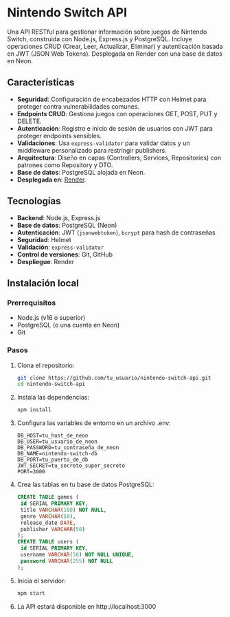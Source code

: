 # Nintendo Switch API

Una API RESTful para gestionar información sobre juegos de Nintendo Switch, construida con Node.js, Express.js y PostgreSQL. Incluye operaciones CRUD (Crear, Leer, Actualizar, Eliminar) y autenticación basada en JWT (JSON Web Tokens). Desplegada en Render con una base de datos en Neon.

## Características
- **Seguridad**: Configuración de encabezados HTTP con Helmet para proteger contra vulnerabilidades comunes.
- **Endpoints CRUD**: Gestiona juegos con operaciones GET, POST, PUT y DELETE.
- **Autenticación**: Registro e inicio de sesión de usuarios con JWT para proteger endpoints sensibles.
- **Validaciones**: Usa `express-validator` para validar datos y un middleware personalizado para restringir publishers.
- **Arquitectura**: Diseño en capas (Controllers, Services, Repositories) con patrones como Repository y DTO.
- **Base de datos**: PostgreSQL alojada en Neon.
- **Desplegada en**: [Render](https://nintendo-switch-api.onrender.com/api/games).

## Tecnologías
- **Backend**: Node.js, Express.js
- **Base de datos**: PostgreSQL (Neon)
- **Autenticación**: JWT (`jsonwebtoken`), `bcrypt` para hash de contraseñas
- **Seguridad**: Helmet
- **Validación**: `express-validator`
- **Control de versiones**: Git, GitHub
- **Despliegue**: Render

## Instalación local

### Prerrequisitos
- Node.js (v16 o superior)
- PostgreSQL (o una cuenta en Neon)
- Git

### Pasos
1. Clona el repositorio:
   ```bash
   git clone https://github.com/tu_usuario/nintendo-switch-api.git
   cd nintendo-switch-api

2. Instala las dependencias:
   ```bash
   npm install

3. Configura las variables de entorno en un archivo .env:
   ```plaintext
   DB_HOST=tu_host_de_neon
   DB_USER=tu_usuario_de_neon
   DB_PASSWORD=tu_contraseña_de_neon
   DB_NAME=nintendo-switch-db
   DB_PORT=tu_puerto_de_db
   JWT_SECRET=tu_secreto_super_secreto
   PORT=3000

4. Crea las tablas en tu base de datos PostgreSQL:
   ```sql
   CREATE TABLE games (
    id SERIAL PRIMARY KEY,
    title VARCHAR(100) NOT NULL,
    genre VARCHAR(50),
    release_date DATE,
    publisher VARCHAR(50)
   );
   CREATE TABLE users (
    id SERIAL PRIMARY KEY,
    username VARCHAR(50) NOT NULL UNIQUE,
    password VARCHAR(255) NOT NULL
   );

5. Inicia el servidor:
   ```bash
   npm start

6. La API estará disponible en http://localhost:3000